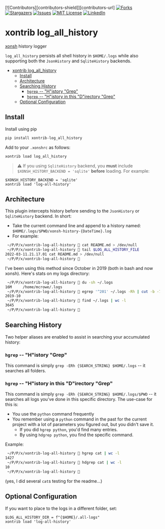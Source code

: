 [![Contributors][contributors-shield]][contributors-url]
[![Forks][forks-shield]][forks-url]
[![Stargazers][stars-shield]][stars-url]
[![Issues][issues-shield]][issues-url]
[![MIT License][license-shield]][license-url]
[![LinkedIn][linkedin-shield]][linkedin-url]


# xontrib log_all_history

[xonsh](https://xon.sh) history logger

`log_all_history` persists all shell history in `$HOME/.logs` while also supporting both the `JsonHistory` and `SqliteHistory` backends.

- [xontrib log_all_history](#xontrib-log_all_history)
  - [Install](#install)
  - [Architecture](#architecture)
  - [Searching History](#searching-history)
    - [`hgrep` -- "H"istory "Grep"](#hgrep----history-grep)
    - [`hgrep` -- "H"istory in this "D"irectory "Grep"](#hgrep----history-in-this-directory-grep)
  - [Optional Configuration](#optional-configuration)

## Install

Install using pip

```sh
pip install xontrib-log_all_history
```

Add to your `.xonshrc` as follows:

```sh
xontrib load log_all_history
```

> :warning: If you using `SqliteHistory` backend, you **must** include `$XONSH_HISTORY_BACKEND = 'sqlite'` **before** loading.  For example:

```xonsh
$XONSH_HISTORY_BACKEND = 'sqlite'
xontrib load 'log-all-history'
```


## Architecture

This plugin intercepts history before sending to the `JsonHistory` or `SqliteHistory` backend. In short:

* Take the current command line and append to a history named:
    `$HOME/.logs/$PWD/xonsh-history-{DateTime}.log`
* For example:

```sh
 ~/P/P/x/xontrib-log-all-history  cat README.md > /dev/null
 ~/P/P/x/xontrib-log-all-history  tail $LOG_ALL_HISTORY_FILE
2022-03-11.21.17.01 cat README.md > /dev/null
 ~/P/P/x/xontrib-log-all-history 
```

I've been using this method since October in 2019 (both in bash and now xonsh). Here's stats on my logs directory:

```sh
 ~/P/P/x/xontrib-log-all-history  du -sh ~/.logs
16M     /home/mcrowe/.logs
 ~/P/P/x/xontrib-log-all-history  egrep '^201' ~/.logs -Rh | cut -b -7 | sort | uniq | head -n 1
2019-10
 ~/P/P/x/xontrib-log-all-history  find ~/.logs | wc -l
3645
 ~/P/P/x/xontrib-log-all-history 
```

## Searching History

Two helper aliases are enabled to assist in searching your accumulated history:

### `hgrep` -- "H"istory "Grep"

This command is simply `grep -ERh {SEARCH_STRING} $HOME/.logs` -- it searches all folders.

### `hgrep` -- "H"istory in this "D"irectory "Grep"

This command is simply `grep -ERh {SEARCH_STRING} $HOME/.logs/$PWD` -- it searches all logs you've done in this specific directory. The use-case for this is:

* You use the `python` command frequently
* You remember using a `python` command in the past for the current project with a lot of parameters you figured out, but you didn't save it.
  * If you did `hgrep python`, you'd find many entries.
  * By using `hdgrep python`, you find the specific command.

Example:

```sh
 ~/P/P/x/xontrib-log-all-history  hgrep cat | wc -l
1427
 ~/P/P/x/xontrib-log-all-history  hdgrep cat | wc -l
10
 ~/P/P/x/xontrib-log-all-history 
```

(yes, I did several `cat`s testing for the readme...)

## Optional Configuration

If you want to place to the logs in a different folder, set:

```xonsh
$LOG_ALL_HISTORY_DIR = f"{$HOME}/.all-logs"
xontrib load 'log-all-history'
```


[forks-shield]: https://img.shields.io/github/forks/drmikecrowe/xontrib-log-all-historye.svg?style=for-the-badge
[forks-url]: https://github.com/drmikecrowe/xontrib-log-all-historye/network/members
[stars-shield]: https://img.shields.io/github/stars/drmikecrowe/xontrib-log-all-historye.svg?style=for-the-badge
[stars-url]: https://github.com/drmikecrowe/xontrib-log-all-historye/stargazers
[issues-shield]: https://img.shields.io/github/issues/drmikecrowe/xontrib-log-all-historye.svg?style=for-the-badge
[issues-url]: https://github.com/drmikecrowe/xontrib-log-all-historye/issues
[license-shield]: https://img.shields.io/github/license/drmikecrowe/xontrib-log-all-historye.svg?style=for-the-badge
[license-url]: https://github.com/drmikecrowe/xontrib-log-all-historye/blob/master/LICENSE.txt
[linkedin-shield]: https://img.shields.io/badge/-LinkedIn-black.svg?style=for-the-badge&logo=linkedin&colorB=555
[linkedin-url]: https://www.linkedin.com/in/mwcrowe/
